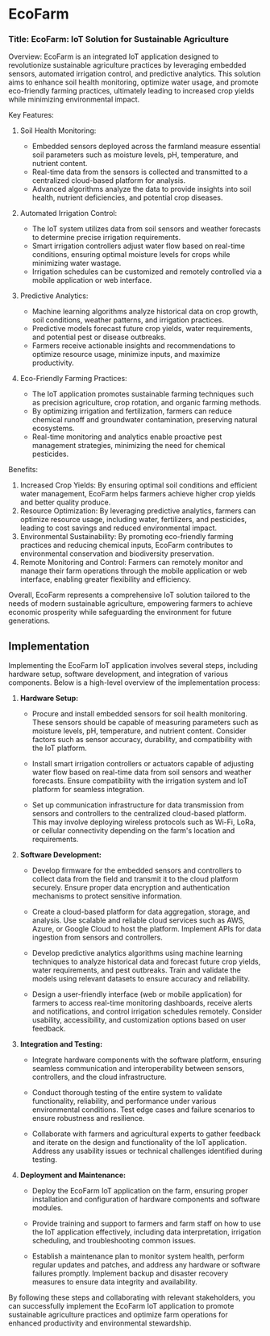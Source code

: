 # EcoFarm

### Title: EcoFarm: IoT Solution for Sustainable Agriculture

Overview:
EcoFarm is an integrated IoT application designed to revolutionize sustainable agriculture practices by leveraging embedded sensors, automated irrigation control, and predictive analytics. This solution aims to enhance soil health monitoring, optimize water usage, and promote eco-friendly farming practices, ultimately leading to increased crop yields while minimizing environmental impact.

Key Features:

1. Soil Health Monitoring:
   - Embedded sensors deployed across the farmland measure essential soil parameters such as moisture levels, pH, temperature, and nutrient content.
   - Real-time data from the sensors is collected and transmitted to a centralized cloud-based platform for analysis.
   - Advanced algorithms analyze the data to provide insights into soil health, nutrient deficiencies, and potential crop diseases.

2. Automated Irrigation Control:
   - The IoT system utilizes data from soil sensors and weather forecasts to determine precise irrigation requirements.
   - Smart irrigation controllers adjust water flow based on real-time conditions, ensuring optimal moisture levels for crops while minimizing water wastage.
   - Irrigation schedules can be customized and remotely controlled via a mobile application or web interface.

3. Predictive Analytics:
   - Machine learning algorithms analyze historical data on crop growth, soil conditions, weather patterns, and irrigation practices.
   - Predictive models forecast future crop yields, water requirements, and potential pest or disease outbreaks.
   - Farmers receive actionable insights and recommendations to optimize resource usage, minimize inputs, and maximize productivity.

4. Eco-Friendly Farming Practices:
   - The IoT application promotes sustainable farming techniques such as precision agriculture, crop rotation, and organic farming methods.
   - By optimizing irrigation and fertilization, farmers can reduce chemical runoff and groundwater contamination, preserving natural ecosystems.
   - Real-time monitoring and analytics enable proactive pest management strategies, minimizing the need for chemical pesticides.

Benefits:

1. Increased Crop Yields: By ensuring optimal soil conditions and efficient water management, EcoFarm helps farmers achieve higher crop yields and better quality produce.
2. Resource Optimization: By leveraging predictive analytics, farmers can optimize resource usage, including water, fertilizers, and pesticides, leading to cost savings and reduced environmental impact.
3. Environmental Sustainability: By promoting eco-friendly farming practices and reducing chemical inputs, EcoFarm contributes to environmental conservation and biodiversity preservation.
4. Remote Monitoring and Control: Farmers can remotely monitor and manage their farm operations through the mobile application or web interface, enabling greater flexibility and efficiency.

Overall, EcoFarm represents a comprehensive IoT solution tailored to the needs of modern sustainable agriculture, empowering farmers to achieve economic prosperity while safeguarding the environment for future generations.


## Implementation

Implementing the EcoFarm IoT application involves several steps, including hardware setup, software development, and integration of various components. Below is a high-level overview of the implementation process:

1. **Hardware Setup:**

   - Procure and install embedded sensors for soil health monitoring. These sensors should be capable of measuring parameters such as moisture levels, pH, temperature, and nutrient content. Consider factors such as sensor accuracy, durability, and compatibility with the IoT platform.
   
   - Install smart irrigation controllers or actuators capable of adjusting water flow based on real-time data from soil sensors and weather forecasts. Ensure compatibility with the irrigation system and IoT platform for seamless integration.
   
   - Set up communication infrastructure for data transmission from sensors and controllers to the centralized cloud-based platform. This may involve deploying wireless protocols such as Wi-Fi, LoRa, or cellular connectivity depending on the farm's location and requirements.

2. **Software Development:**

   - Develop firmware for the embedded sensors and controllers to collect data from the field and transmit it to the cloud platform securely. Ensure proper data encryption and authentication mechanisms to protect sensitive information.
   
   - Create a cloud-based platform for data aggregation, storage, and analysis. Use scalable and reliable cloud services such as AWS, Azure, or Google Cloud to host the platform. Implement APIs for data ingestion from sensors and controllers.
   
   - Develop predictive analytics algorithms using machine learning techniques to analyze historical data and forecast future crop yields, water requirements, and pest outbreaks. Train and validate the models using relevant datasets to ensure accuracy and reliability.
   
   - Design a user-friendly interface (web or mobile application) for farmers to access real-time monitoring dashboards, receive alerts and notifications, and control irrigation schedules remotely. Consider usability, accessibility, and customization options based on user feedback.

3. **Integration and Testing:**

   - Integrate hardware components with the software platform, ensuring seamless communication and interoperability between sensors, controllers, and the cloud infrastructure.
   
   - Conduct thorough testing of the entire system to validate functionality, reliability, and performance under various environmental conditions. Test edge cases and failure scenarios to ensure robustness and resilience.
   
   - Collaborate with farmers and agricultural experts to gather feedback and iterate on the design and functionality of the IoT application. Address any usability issues or technical challenges identified during testing.

4. **Deployment and Maintenance:**

   - Deploy the EcoFarm IoT application on the farm, ensuring proper installation and configuration of hardware components and software modules.
   
   - Provide training and support to farmers and farm staff on how to use the IoT application effectively, including data interpretation, irrigation scheduling, and troubleshooting common issues.
   
   - Establish a maintenance plan to monitor system health, perform regular updates and patches, and address any hardware or software failures promptly. Implement backup and disaster recovery measures to ensure data integrity and availability.

By following these steps and collaborating with relevant stakeholders, you can successfully implement the EcoFarm IoT application to promote sustainable agriculture practices and optimize farm operations for enhanced productivity and environmental stewardship.
